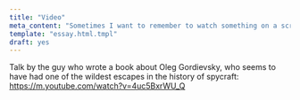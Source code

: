 ```yaml
---
title: "Video"
meta_content: "Sometimes I want to remember to watch something on a screen (usually with attached speakers). I'm starting to note those here."
template: "essay.html.tmpl"
draft: yes
---
```


Talk by the guy who wrote a book about Oleg Gordievsky, who seems to have had
one of the wildest escapes in the history of spycraft:
https://m.youtube.com/watch?v=4uc5BxrWU_Q
